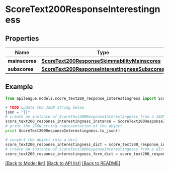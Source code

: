# ScoreText200ResponseInterestingness


## Properties

Name | Type | Description | Notes
------------ | ------------- | ------------- | -------------
**mainscores** | [**ScoreText200ResponseSkimmabilityMainscores**](ScoreText200ResponseSkimmabilityMainscores.md) |  | [optional] 
**subscores** | [**ScoreText200ResponseInterestingnessSubscores**](ScoreText200ResponseInterestingnessSubscores.md) |  | [optional] 

## Example

```python
from apileague.models.score_text200_response_interestingness import ScoreText200ResponseInterestingness

# TODO update the JSON string below
json = "{}"
# create an instance of ScoreText200ResponseInterestingness from a JSON string
score_text200_response_interestingness_instance = ScoreText200ResponseInterestingness.from_json(json)
# print the JSON string representation of the object
print ScoreText200ResponseInterestingness.to_json()

# convert the object into a dict
score_text200_response_interestingness_dict = score_text200_response_interestingness_instance.to_dict()
# create an instance of ScoreText200ResponseInterestingness from a dict
score_text200_response_interestingness_form_dict = score_text200_response_interestingness.from_dict(score_text200_response_interestingness_dict)
```
[[Back to Model list]](../README.md#documentation-for-models) [[Back to API list]](../README.md#documentation-for-api-endpoints) [[Back to README]](../README.md)


